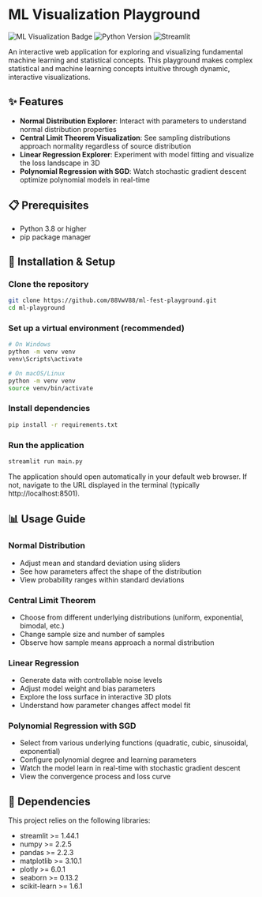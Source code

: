 # ML Visualization Playground

![ML Visualization Badge](https://img.shields.io/badge/ML-Visualization-blue)
![Python Version](https://img.shields.io/badge/python-3.8%2B-brightgreen)
![Streamlit](https://img.shields.io/badge/Streamlit-1.44.0%2B-FF4B4B)

An interactive web application for exploring and visualizing fundamental machine learning and statistical concepts. This playground makes complex statistical and machine learning concepts intuitive through dynamic, interactive visualizations.

## ✨ Features

- **Normal Distribution Explorer**: Interact with parameters to understand normal distribution properties
- **Central Limit Theorem Visualization**: See sampling distributions approach normality regardless of source distribution
- **Linear Regression Explorer**: Experiment with model fitting and visualize the loss landscape in 3D
- **Polynomial Regression with SGD**: Watch stochastic gradient descent optimize polynomial models in real-time

## 📋 Prerequisites

- Python 3.8 or higher
- pip package manager

## 🚀 Installation & Setup

### Clone the repository

```bash
git clone https://github.com/88VwV88/ml-fest-playground.git
cd ml-playground
```

### Set up a virtual environment (recommended)

```bash
# On Windows
python -m venv venv
venv\Scripts\activate

# On macOS/Linux
python -m venv venv
source venv/bin/activate
```

### Install dependencies

```bash
pip install -r requirements.txt
```

### Run the application

```bash
streamlit run main.py
```

The application should open automatically in your default web browser. If not, navigate to the URL displayed in the terminal (typically http://localhost:8501).

## 📊 Usage Guide

### Normal Distribution

- Adjust mean and standard deviation using sliders
- See how parameters affect the shape of the distribution
- View probability ranges within standard deviations

### Central Limit Theorem

- Choose from different underlying distributions (uniform, exponential, bimodal, etc.)
- Change sample size and number of samples
- Observe how sample means approach a normal distribution

### Linear Regression

- Generate data with controllable noise levels
- Adjust model weight and bias parameters
- Explore the loss surface in interactive 3D plots
- Understand how parameter changes affect model fit

### Polynomial Regression with SGD

- Select from various underlying functions (quadratic, cubic, sinusoidal, exponential)
- Configure polynomial degree and learning parameters
- Watch the model learn in real-time with stochastic gradient descent
- View the convergence process and loss curve

## 🔧 Dependencies

This project relies on the following libraries:

- streamlit >= 1.44.1
- numpy >= 2.2.5
- pandas >= 2.2.3
- matplotlib >= 3.10.1
- plotly >= 6.0.1
- seaborn >= 0.13.2
- scikit-learn >= 1.6.1
